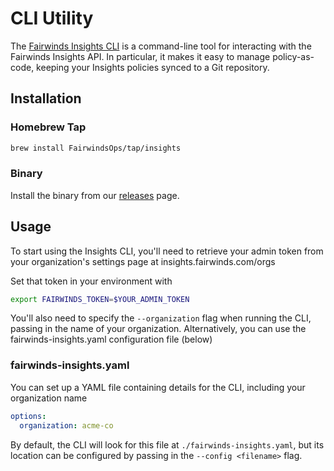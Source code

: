 # CLI Utility

The [Fairwinds Insights CLI](https://github.com/FairwindsOps/insights-cli)
is a command-line tool for interacting with
the Fairwinds Insights API. In particular, it makes it easy to manage
policy-as-code, keeping your Insights policies synced to a Git repository.

## Installation
### Homebrew Tap
```bash
brew install FairwindsOps/tap/insights
```

### Binary
Install the binary from our [releases](https://github.com/FairwindsOps/insights-cli/releases) page.

## Usage
To start using the Insights CLI, you'll need to retrieve your admin token
from your organization's settings page at insights.fairwinds.com/orgs

Set that token in your environment with
```bash
export FAIRWINDS_TOKEN=$YOUR_ADMIN_TOKEN
```

You'll also need to specify the `--organization` flag when running the CLI,
passing in the name of your organization. Alternatively, you can use the
fairwinds-insights.yaml configuration file (below)

### fairwinds-insights.yaml
You can set up a YAML file containing details for the CLI, including your
organization name
```yaml
options:
  organization: acme-co
```

By default, the CLI will look for this file at `./fairwinds-insights.yaml`, but its
location can be configured by passing in the `--config <filename>` flag.

